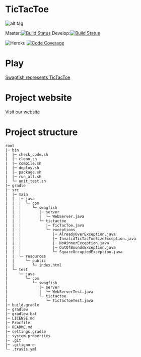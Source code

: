 ﻿# TicTacToe

![alt tag](https://swagfish.github.io/TicTacToe/images/gameplay.gif)

Master:[![Build Status](https://travis-ci.org/swagfish/TicTacToe.svg?branch=master)](https://travis-ci.org/swagfish/TicTacToe)
Develop:[![Build Status](https://travis-ci.org/swagfish/TicTacToe.svg?branch=develop)](https://travis-ci.org/swagfish/TicTacToe)

![Heroku](https://heroku-badge.herokuapp.com/?app=arcane-tundra-47758)
[![Code Coverage](https://img.shields.io/codecov/c/github/pvorb/property-providers/develop.svg)](https://codecov.io/github/pvorb/property-providers?branch=develop)

# Play
[Swagfish represents TicTacToe](https://arcane-tundra-47758.herokuapp.com/ "TicTacToe")

# Project website
[Visit our website](https://swagfish.github.io/TicTacToe/)

# Project structure
```
root
|─ bin
|  |─ check_code.sh
|  |─ clean.sh
|  |─ compile.sh
|  |─ deploy.sh
|  |─ package.sh
|  |─ run_all.sh
|  └─ unit_test.sh
|─ gradle
|─ src
|  |─ main
|  |  |─ java
|  |  |  └─ com
|  |  |     └─ swagfish
|  |  |        |─ server
|  |  |        |  └─ WebServer.java
|  |  |        └─ tictactoe
|  |  |           |─ TicTacToe.java
|  |  |           └─ exceptions
|  |  |              |─ AlreadyOverException.java
|  |  |              |─ InvalidTicTacToeSizeException.java
|  |  |              |─ NoWinnerException.java
|  |  |              |─ OutOfBoundsException.java
|  |  |              └─ SquareOccupiedException.java
|  |  └─ resources
|  |     └─ public
|  |        └─ index.html
|  └─ test
|     └─ java
|        └─ com
|           └─ swagfish
|              |─ server
|              |  └─ WebServerTest.java
|              └─ tictactoe
|                 └─ TicTacToeTest.java
|─ build.gradle
|─ gradlew
|─ gradlew.bat
|─ LICENSE.md
|─ Procfile
|─ README.md
|─ settings.gradle
|─ system.properties
|─ .git
|─ .gitignore
└─ .travis.yml
```

